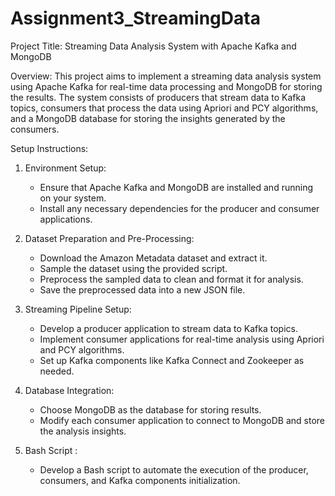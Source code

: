 # Assignment3_StreamingData
Project Title: Streaming Data Analysis System with Apache Kafka and MongoDB

Overview:
This project aims to implement a streaming data analysis system using Apache Kafka for real-time data processing and MongoDB for storing the results. The system consists of producers that stream data to Kafka topics, consumers that process the data using Apriori and PCY algorithms, and a MongoDB database for storing the insights generated by the consumers.

Setup Instructions:
1. Environment Setup:
   - Ensure that Apache Kafka and MongoDB are installed and running on your system.
   - Install any necessary dependencies for the producer and consumer applications.

2. Dataset Preparation and Pre-Processing:
   - Download the Amazon Metadata dataset and extract it.
   - Sample the dataset using the provided script.
   - Preprocess the sampled data to clean and format it for analysis.
   - Save the preprocessed data into a new JSON file.

3. Streaming Pipeline Setup:
   - Develop a producer application to stream data to Kafka topics.
   - Implement consumer applications for real-time analysis using Apriori and PCY algorithms.
   - Set up Kafka components like Kafka Connect and Zookeeper as needed.

4. Database Integration:
   - Choose MongoDB as the database for storing results.
   - Modify each consumer application to connect to MongoDB and store the analysis insights.

5. Bash Script :
   - Develop a Bash script to automate the execution of the producer, consumers, and Kafka components initialization.
